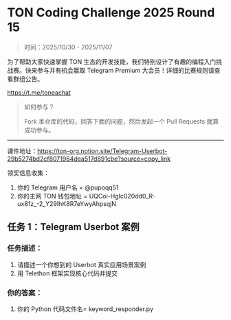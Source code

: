 # TON Coding Challenge 2025 Round 15

> 时间：2025/10/30 - 2025/11/07

为了帮助大家快速掌握 TON 生态的开发技能，我们特别设计了有趣的编程入门挑战赛。快来参与并有机会赢取 Telegram Premium 大会员！详细的比赛规则请查看群组公告。

https://t.me/toneachat

> 如何参与？
>
> Fork 本仓库的代码，回答下面的问题，然后发起一个 Pull Requests 就算成功参与。

---

课件地址：https://ton-org.notion.site/Telegram-Userbot-29b5274bd2cf8071964dea517d891cbe?source=copy_link

领奖信息收集：
1. 你的 Telegram 用户名 = @pupoqq51
2. 你的主网 TON 钱包地址 = UQCoi-HgIc020dd0_R-ux81z_-2_Y29IhK8R7eYwyAhpsqjN


## 任务 1：Telegram Userbot 案例
### 任务描述：

1. 请描述一个你想到的 Userbot 真实应用场景案例
2. 用 Telethon 框架实现核心代码并提交

### 你的答案：

1. 你的 Python 代码文件名= keyword_responder.py



